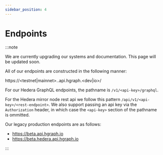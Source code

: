 ```yaml
---
sidebar_position: 4
---
```


# Endpoints

:::note

We are currently upgrading our systems and documentation. This page will be updated soon.

All of our endpoints are constructed in the following manner:

https://<testnet|mainnet>.<network>.api.hgraph.<dev|io>/<pathname>

For our Hedera GraphQL endpoints, the pathname is `/v1/<api-key>/graphql`.

For the Hedera mirror node rest api we follow this pattern `/api/v1/<api-key>/<rest-endpoint>`. We also support passing an api key via the `Authorization` header, in which case the `<api-key>` section of the pathname is ommitted.

Our legacy production endpoints are as follows:

- https://beta.api.hgraph.io
- https://beta.hedera.api.hgraph.io

:::
